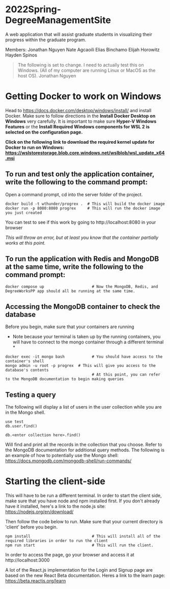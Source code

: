 # 2022Spring-DegreeManagementSite
A web application that will assist graduate students in visualizing their progress within the graduate program.

Members:
Jonathan Nguyen
Nate Agcaoili
Elias Binchamo
Elijah Horowitz
Hayden Spinos

> The following is set to change. I need to actually test this on Windows. (All of my computer are running Linux or MacOS as the host OS). 
> Jonathan Nguyen

# Getting Docker to work on Windows
Head to https://docs.docker.com/desktop/windows/install/ and install Docker. Make sure to follow directions in the **Install Docker Desktop on Windows** very carefully. It is important to make sure **Hyper-V Windows Features** or the **Install Required Windows components for WSL 2 is selected on the configuration page.**

**Click on the following link to download the required kernel update for Docker to run on Windows: https://wslstorestorage.blob.core.windows.net/wslblob/wsl_update_x64.msi**

## To run and test only the application container, write the following to the command prompt:
Open a command prompt, cd into the server folder of the project.
```
docker build -t wthunder/progrex .  # This will build the docker image
docker run -p 8080:8080 progrex     # This will run the docker image you just created
``` 
You can test to see if this work by going to http://localhost:8080 in your browser

*This will throw an error, but at least you know that the container partially works at this point.*

## To run the application with Redis and MongoDB at the same time, write the following to the command prompt:
```
docker compose up                     # Now the MongoDB, Redis, and DegreeWorksPP app should all be running at the same time.
```

## Accessing the MongoDB container to check the database
Before you begin, make sure that your containers are running

* Note because your terminal is taken up by the running containers, you 
will have to connect to the mongo container through a different terminal *
```
docker exec -it mongo bash            # You should have access to the container's shell
mongo admin -u root -p progrex  # This will give you access to the database's contents
                                      # At this point, you can refer to the MongoDB documentation to begin making queries
```
## Testing a query
The following will display a list of users in the user collection while you are in the Mongo shell.
```
use test
db.user.find()
```
```
db.<enter collection here>.find() 
```
Will find and print all the records in the collection that you choose.
Refer to the MongoDB documentation for additional query methods.
The following is an example of how to potentially use the Mongo shell: https://docs.mongodb.com/mongodb-shell/run-commands/

# Starting the client-side
This will have to be run a different terminal.
In order to start the client side, make sure that you have node and npm installed first. 
If you don't already have it installed, here's a link to the node.js site: https://nodejs.org/en/download/

Then follow the code below to run. Make sure that your current directory is 'client' before you begin.
```
npm install                           # This will install all of the required libraries in order to run the client
npm run start                         # This will run the client.
```

In order to access the page, go your browser and access it at http://localhost:3000

A lot of the React.js implementation for the Login and Signup page are based on the new React Beta documentation. 
Heres a link to the learn page: https://beta.reactjs.org/learn

